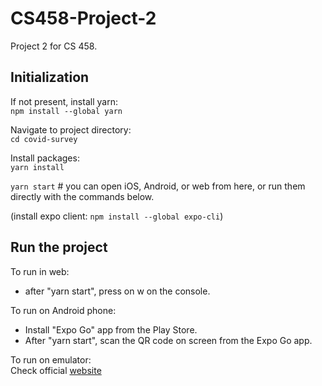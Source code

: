 # CS458-Project-2
Project 2 for CS 458.

## Initialization
If not present, install yarn:    
```npm install --global yarn```

Navigate to project directory:  
```cd covid-survey``` 

Install packages:  
```yarn install```  

```yarn start``` # you can open iOS, Android, or web from here, or run them directly with the commands below.

(install expo client: ```npm install --global expo-cli```)

## Run the project
To run in web:
- after "yarn start", press on w on the console.

To run on Android phone:
- Install "Expo Go" app from the Play Store.
- After "yarn start", scan the QR code on screen from the Expo Go app.

To run on emulator:  
Check official [website](https://docs.expo.dev/workflow/android-studio-emulator/)


